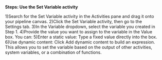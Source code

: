 **Steps: Use the Set Variable activity**

1)Search for the Set Variable activity in the Activities pane and drag it onto your pipeline canvas. 
2)Click the Set Variable activity, then go to the Settings tab. 
3)In the Variable dropdown, select the variable you created in Step 1. 
4)Provide the value you want to assign to the variable in the Value box. You can:
5)Enter a static value: Type a fixed value directly into the box. 
6)Use dynamic content: Click Add dynamic content to build an expression. This allows you to set the variable based on the output of other activities, system variables, or a combination of functions. 

